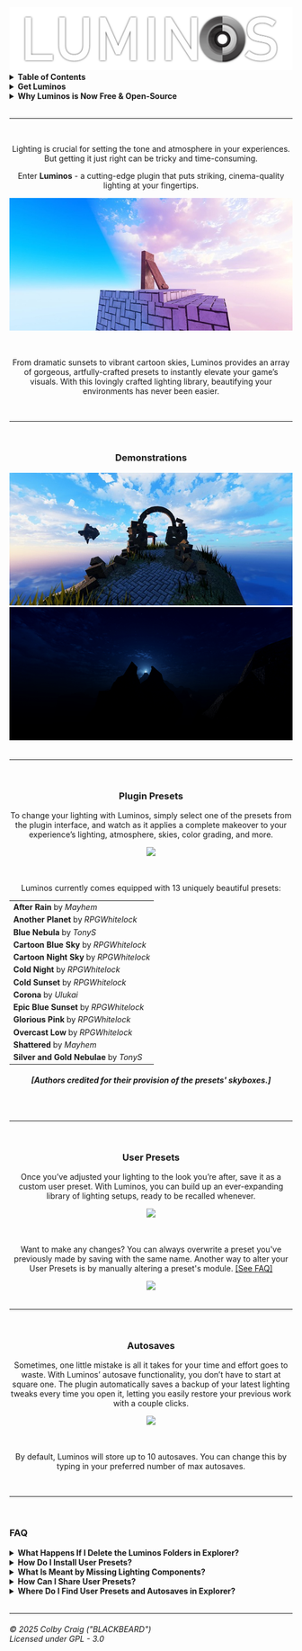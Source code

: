   <img src="./Media/LuminosText.png"/>

<details>
  <summary><b>Table of Contents</b></summary>

  <ul>
    <li><a href="./README.md#demonstrations">Demonstrations</a></li>
    <li><a href="./README.md#plugin-presets">Plugin Presets</a></li>
    <li><a href="./README.md#user-presets">User Presets</a></li>
    <li><a href="./README.md#autosaves">Autosaves</a></li>
    <li><a href="./README.md#faq">FAQ</a></li>
  </ul>
</details>

<details>
  <summary><b>Get Luminos</b></summary>

  <ul>
    <li><a href="https://builtbybit.com/resources/luminos.43303/">BuiltByBit</a></li>
    <li><a href="https://clearlydev.com/product/luminos-lighting-at-your-fingertips/">ClearlyDev</a></li>
    <li><a href="https://glitching-dreams.itch.io/luminos">Itch</a></li>
    <li><a href="https://create.roblox.com/store/asset/17188739293/Luminos">Roblox Creator Store</a></li>
  </ul>
</details>

<details>
  <summary><b>Why Luminos is Now Free & Open-Source</b></summary>

  I used to charge $1.99 for this tool. Then I realized I was part of the problem I complain about.

  Every paywall, no matter how small, creates two groups: those who can access opportunity and those who can’t. I’ve watched talented developers held back not by lack of skill, but by lack of resources. I’ve been there myself; passed over by higher-ups who promised the world and delivered nothing but broken trust.

  The system is rigged. Corporate promises are hollow. The same people who preach “meritocracy” make sure the merit is locked behind paywalls they control.

  So I’m doing what I can with what I have. Maybe it’s just a small dev tool. Maybe it won’t change the world. But if it helps even one person build something amazing, create something meaningful, or just get one step closer to their goals without having to choose between rent and software, then it’s worth it.

  Everyone deserves equal opportunity to succeed. Not equal outcomes - equal opportunity. That starts with removing barriers, not adding them.

  This is my small rebellion against a system that profits from artificial scarcity. Use it, improve it, share it. <a href="https://x.com/CodeBLACKBEARD">#CodeBLACKBEARD</a>
</details>

<br>
<hr>
<br>

<div align="center">
  <p>Lighting is crucial for setting the tone and atmosphere in your experiences. But getting it just right can be tricky and time-consuming.</p>
  
  <p>Enter <b>Luminos</b> - a cutting-edge plugin that puts striking, cinema-quality lighting at your fingertips.</p>

  <img src="./Media/Preview.png"/>

  &nbsp;
  
  From dramatic sunsets to vibrant cartoon skies, Luminos provides an array of gorgeous, artfully-crafted presets to instantly elevate your game’s visuals. With this lovingly crafted lighting library, beautifying your environments has never been easier.
</div>

<br>
<hr>
<br>

<div align="center">
  <h3 name="Demonstrations">Demonstrations</h3>

  <img src="./Media/Demo1.png"/>
  <img src="./Media/Demo2.png"/>

</div>

<br>
<hr>
<br>

<div align="center">
  <h3 id="Plugin Presets">Plugin Presets</h3>

  To change your lighting with Luminos, simply select one of the presets from the plugin interface, and watch as it applies a complete makeover to your experience’s lighting, atmosphere, skies, color grading, and more.

  <img src="./Media/PluginPresets.gif">  

  &nbsp;
  
  Luminos currently comes equipped with 13 uniquely beautiful presets:

  <table>
    <tr><td><b>After Rain</b> by <i>Mayhem</i></td></tr>
    <tr><td><b>Another Planet</b> by <i>RPGWhitelock</i></td></tr>
    <tr><td><b>Blue Nebula</b> by <i>TonyS</i></td></tr>
    <tr><td><b>Cartoon Blue Sky</b> by <i>RPGWhitelock</i></td></tr>
    <tr><td><b>Cartoon Night Sky</b> by <i>RPGWhitelock</i></td></tr>
    <tr><td><b>Cold Night</b> by <i>RPGWhitelock</i></td></tr>
    <tr><td><b>Cold Sunset</b> by <i>RPGWhitelock</i></td></tr>
    <tr><td><b>Corona</b> by <i>Ulukai</i></td></tr>
    <tr><td><b>Epic Blue Sunset</b> by <i>RPGWhitelock</i></td></tr>
    <tr><td><b>Glorious Pink</b> by <i>RPGWhitelock</i></td></tr>
    <tr><td><b>Overcast Low</b> by <i>RPGWhitelock</i></td></tr>
    <tr><td><b>Shattered</b> by <i>Mayhem</i></td></tr>
    <tr><td><b>Silver and Gold Nebulae</b> by <i>TonyS</i></td></tr>
   </table>

  <h6><b>[Authors credited for their provision of the presets' skyboxes.]</b></h6>
</div>

<br>
<hr>
<br>

<div align="center">
  <h3 id="User Presets">User Presets</h3>

  Once you’ve adjusted your lighting to the look you’re after, save it as a custom user preset. With Luminos, you can build up an ever-expanding library of lighting setups, ready to be recalled whenever.

  <img src="./Media/UserPresets.gif">

  &nbsp;
  
  Want to make any changes? You can always overwrite a preset you've previously made by saving with the same name. Another way to alter your User Presets is by manually altering a preset's module. <a href="FindUserPresetsInExplorer">[See FAQ]</a>

  <img src="./Media/Overwrite.gif"> 
</div>

<br>
<hr>
<br>

<div align="center">
  <h3 id="Autosaves">Autosaves</h3>

  Sometimes, one little mistake is all it takes for your time and effort goes to waste. With Luminos’ autosave functionality, you don’t have to start at square one. The plugin automatically saves a backup of your latest lighting tweaks every time you open it, letting you easily restore your previous work with a couple clicks.

  <img src="./Media/Autosaves.gif">

  &nbsp;

  By default, Luminos will store up to 10 autosaves. You can change this by typing in your preferred number of max autosaves.
</div>

<br>
<hr>
<br>

<h3 id="FAQ">FAQ</h3>

<details>
  <summary><b>What Happens If I Delete the Luminos Folders in Explorer?</b></summary>

  This will delete all of your User Presets and Autosaves. These folders will be made again upon opening the plugin, but everything that was deleted is gone for good.
</details>

<details>
  <summary><b>How Do I Install User Presets?</b></summary>

  Insert the module for your new User Preset into the <a href="FindUserPresetsInExplorer">User Presets folder</a>.
</details>

<details>
  <summary><b>What Is Meant by Missing Lighting Components?</b></summary>

  If `game:GetService("Lighting")` does not have an Atmosphere, Sky, ColorCorrection, or Sunrays, Luminos will push a warning to output, reminding you that these components are missing. The plugin will still load and save presets without error, just without the missing component(s).
</details>

<details>
  <summary><b>How Can I Share User Presets?</b></summary>

  You can <a href="FindUserPresetsInExplorer">find the modules for your User Presets in Explorer</a>, then save them as models or copy their code to share them.
</details>

<details>
  <summary><b>Where Do I Find User Presets and Autosaves in Explorer?</b></summary>

  <a name="FindUserPresetsInExplorer"></a>They are all located in `ServerStorage` under the `Luminos` folder. If the folder does not exist, open the plugin to create them.
</details>

<br>
<hr>

<h6>
© 2025 Colby Craig ("BLACKBEARD")
<br>
Licensed under GPL - 3.0
</h6>
